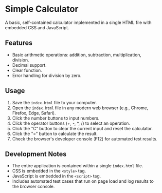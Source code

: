 # Simple Calculator

A basic, self-contained calculator implemented in a single HTML file with embedded CSS and JavaScript.

## Features

-   Basic arithmetic operations: addition, subtraction, multiplication, division.
-   Decimal support.
-   Clear function.
-   Error handling for division by zero.

## Usage

1.  Save the `index.html` file to your computer.
2.  Open the `index.html` file in any modern web browser (e.g., Chrome, Firefox, Edge, Safari).
3.  Click the number buttons to input numbers.
4.  Click the operator buttons (+, -, *, /) to select an operation.
5.  Click the "C" button to clear the current input and reset the calculator.
6.  Click the "=" button to calculate the result.
7.  Check the browser's developer console (F12) for automated test results.

## Development Notes

-   The entire application is contained within a single `index.html` file.
-   CSS is embedded in the `<style>` tag.
-   JavaScript is embedded in the `<script>` tag.
-   Includes automated test cases that run on page load and log results to the browser console.